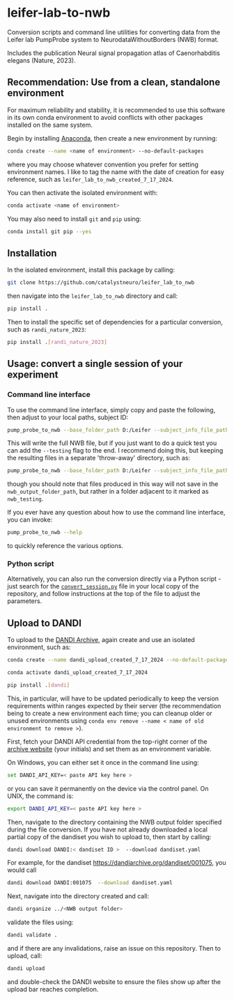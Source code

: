 # leifer-lab-to-nwb

Conversion scripts and command line utilities for converting data from the Leifer lab PumpProbe system to NeurodataWithoutBorders (NWB) format.

Includes the publication Neural signal propagation atlas of Caenorhabditis elegans (Nature, 2023).



## Recommendation: Use from a clean, standalone environment

For maximum reliability and stability, it is recommended to use this software in its own conda environment to avoid conflicts with other packages installed on the same system.

Begin by installing [Anaconda](https://www.anaconda.com/download#), then create a new environment by running:

```bash
conda create --name <name of environment> --no-default-packages
```

where you may choose whatever convention you prefer for setting environment names. I like to tag the name with the date of creation for easy reference, such as `leifer_lab_to_nwb_created_7_17_2024`.

You can then activate the isolated environment with:

```bash
conda activate <name of environment>
```

You may also need to install `git` and `pip` using:

```bash
conda install git pip --yes
```



## Installation

In the isolated environment, install this package by calling:

```bash
git clone https://github.com/catalystneuro/leifer_lab_to_nwb
```

then navigate into the `leifer_lab_to_nwb` directory and call:

```bash
pip install .
```

Then to install the specific set of dependencies for a particular conversion, such as `randi_nature_2023`:

```bash
pip install .[randi_nature_2023]
```



## Usage: convert a single session of your experiment

### Command line interface

To use the command line interface, simply copy and paste the following, then adjust to your local paths, subject ID:

```bash
pump_probe_to_nwb --base_folder_path D:/Leifer --subject_info_file_path D:/Leifer/all_subjects_metadata.yaml --subject_id 26 --nwb_output_folder_path D:/Leifer/nwbfiles
```

This will write the full NWB file, but if you just want to do a quick test you can add the `--testing` flag to the end. I recommend doing this, but keeping the resulting files in a separate 'throw-away' directory, such as:

```bash
pump_probe_to_nwb --base_folder_path D:/Leifer --subject_info_file_path D:/Leifer/all_subjects_metadata.yaml --subject_id 26 --nwb_output_folder_path D:/Leifer/nwbfiles --testing
```

though you should note that files produced in this way will not save in the `nwb_output_folder_path`, but rather in a folder adjacent to it marked as `nwb_testing`.

If you ever have any question about how to use the command line interface, you can invoke:

```bash
pump_probe_to_nwb --help
```

to quickly reference the various options.

### Python script

Alternatively, you can also run the conversion directly via a Python script - just search for the [`convert_session.py`](https://github.com/catalystneuro/leifer_lab_to_nwb/blob/main/src/leifer_lab_to_nwb/randi_nature_2023/convert_session.py) file in your local copy of the repository, and follow instructions at the top of the file to adjust the parameters.



## Upload to DANDI

To upload to the [DANDI Archive](https://dandiarchive.org/), again create and use an isolated environment, such as:

```bash
conda create --name dandi_upload_created_7_17_2024 --no-default-packages
```
```bash
conda activate dandi_upload_created_7_17_2024
```
```bash
pip install .[dandi]
```

This, in particular, will have to be updated periodically to keep the version requirements within ranges expected by their server (the recommendation being to create a new environment each time; you can cleanup older or unused environments using `conda env remove --name < name of old environment to remove >`).

First, fetch your DANDI API credential from the top-right corner of the [archive website](https://dandiarchive.org/) (your initials) and set them as an environment variable.

On Windows, you can either set it once in the command line using:

```bash
set DANDI_API_KEY=< paste API key here >
```

or you can save it permanently on the device via the control panel. On UNIX, the command is:

```bash
export DANDI_API_KEY=< paste API key here >
```

Then, navigate to the directory containing the NWB output folder specified during the file conversion. If you have not already downloaded a local partial copy of the dandiset you wish to upload to, then start by calling:

```bash
dandi download DANDI:< dandiset ID >  --download dandiset.yaml
```

For example, for the dandiset https://dandiarchive.org/dandiset/001075, you would call

```bash
dandi download DANDI:001075  --download dandiset.yaml
```

Next, navigate into the directory created and call:

```bash
dandi organize ../<NWB output folder>
```

validate the files using:

```bash
dandi validate .
```

and if there are any invalidations, raise an issue on this repository. Then to upload, call:

```bash
dandi upload
```

and double-check the DANDI website to ensure the files show up after the upload bar reaches completion.
